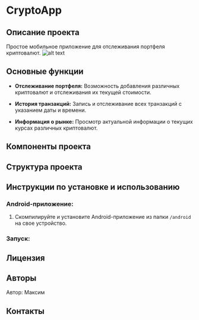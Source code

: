 # CryptoApp

## Описание проекта

Простое мобильное приложение для отслеживания портфеля криптовалют.
![alt text](https://yandex.ru/images/search?from=tabbar&img_url=https%3A%2F%2Fpeacemessengers.info%2Fblog%2Fwp-content%2Fuploads%2F2021%2F11%2F%25D1%2580%25D1%258B%25D0%25B1%25D0%25B0.jpg&lr=21621&pos=0&rpt=simage&text=рыба)

## Основные функции

- **Отслеживание портфеля:** Возможность добавления различных криптовалют и отслеживания их текущей стоимости.

- **История транзакций:** Запись и отслеживание всех транзакций с указанием даты и времени.

- **Информация о рынке:** Просмотр актуальной информации о текущих курсах различных криптовалют.
  
## Компоненты проекта

## Структура проекта

## Инструкции по установке и использованию

### Android-приложение:

1. Скомпилируйте и установите Android-приложение из папки `/android` на свое устройство.

### Запуск:

## Лицензия

## Авторы

Автор: Максим

## Контакты
